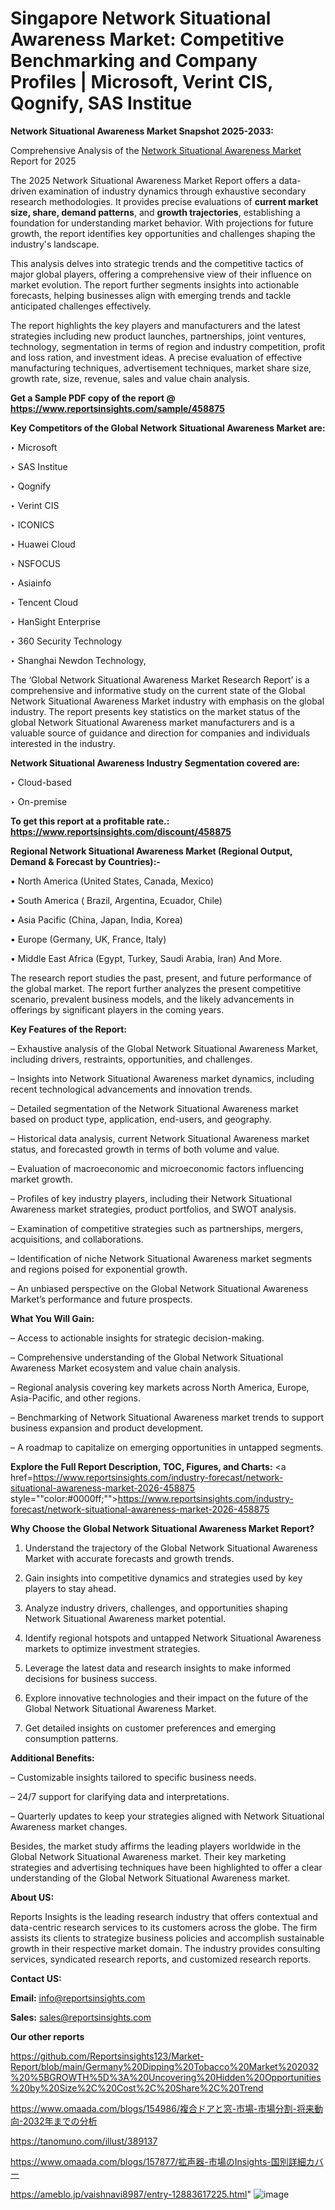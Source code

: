 # Singapore Network Situational Awareness Market: Competitive Benchmarking and Company Profiles | Microsoft, Verint CIS, Qognify, SAS Institue

<strong>Network Situational Awareness Market Snapshot 2025-2033:</strong>

Comprehensive Analysis of the <a href=https://www.reportsinsights.com/sample/458875>Network Situational Awareness Market</a> Report for 2025

The 2025 Network Situational Awareness Market Report offers a data-driven examination of industry dynamics through exhaustive secondary research methodologies. It provides precise evaluations of <strong>current market size, share, demand patterns</strong>, and <strong>growth trajectories</strong>, establishing a foundation for understanding market behavior. With projections for future growth, the report identifies key opportunities and challenges shaping the industry's landscape.

This analysis delves into strategic trends and the competitive tactics of major global players, offering a comprehensive view of their influence on market evolution. The report further segments insights into actionable forecasts, helping businesses align with emerging trends and tackle anticipated challenges effectively.

The report highlights the key players and manufacturers and the latest strategies including new product launches, partnerships, joint ventures, technology, segmentation in terms of region and industry competition, profit and loss ration, and investment ideas. A precise evaluation of effective manufacturing techniques, advertisement techniques, market share size, growth rate, size, revenue, sales and value chain analysis.

<strong>Get a Sample PDF copy of the report @ <a href=https://www.reportsinsights.com/sample/458875 style=color:#0000ff;>https://www.reportsinsights.com/sample/458875</a></strong>

<strong>Key Competitors of the Global Network Situational Awareness Market are:</strong>

‣ Microsoft

‣ SAS Institue

‣ Qognify

‣ Verint CIS

‣ ICONICS

‣ Huawei Cloud

‣ NSFOCUS

‣ Asiainfo

‣ Tencent Cloud

‣ HanSight Enterprise

‣ 360 Security Technology

‣ Shanghai Newdon Technology,

The ‘Global Network Situational Awareness Market Research Report’ is a comprehensive and informative study on the current state of the Global Network Situational Awareness Market industry with emphasis on the global industry. The report presents key statistics on the market status of the global Network Situational Awareness market manufacturers and is a valuable source of guidance and direction for companies and individuals interested in the industry.

<strong>Network Situational Awareness Industry Segmentation covered are:</strong>

‣ Cloud-based

‣ On-premise

<strong>To get this report at a profitable rate.: <a href=https://www.reportsinsights.com/discount/458875 style=color:#0000ff;>https://www.reportsinsights.com/discount/458875</a></strong>

<strong>Regional Network Situational Awareness Market (Regional Output, Demand &amp; Forecast by Countries):-</strong>

• North America (United States, Canada, Mexico)

• South America ( Brazil, Argentina, Ecuador, Chile)

• Asia Pacific (China, Japan, India, Korea)

• Europe (Germany, UK, France, Italy)

• Middle East Africa (Egypt, Turkey, Saudi Arabia, Iran) And More.

The research report studies the past, present, and future performance of the global market. The report further analyzes the present competitive scenario, prevalent business models, and the likely advancements in offerings by significant players in the coming years.

<strong>Key Features of the Report:</strong>

– Exhaustive analysis of the Global Network Situational Awareness Market, including drivers, restraints, opportunities, and challenges.

– Insights into Network Situational Awareness market dynamics, including recent technological advancements and innovation trends.

– Detailed segmentation of the Network Situational Awareness market based on product type, application, end-users, and geography.

– Historical data analysis, current Network Situational Awareness market status, and forecasted growth in terms of both volume and value.

– Evaluation of macroeconomic and microeconomic factors influencing market growth.

– Profiles of key industry players, including their Network Situational Awareness market strategies, product portfolios, and SWOT analysis.

– Examination of competitive strategies such as partnerships, mergers, acquisitions, and collaborations.

– Identification of niche Network Situational Awareness market segments and regions poised for exponential growth.

– An unbiased perspective on the Global Network Situational Awareness Market’s performance and future prospects.

<strong>What You Will Gain:</strong>

– Access to actionable insights for strategic decision-making.

– Comprehensive understanding of the Global Network Situational Awareness Market ecosystem and value chain analysis.

– Regional analysis covering key markets across North America, Europe, Asia-Pacific, and other regions.

– Benchmarking of Network Situational Awareness market trends to support business expansion and product development.

– A roadmap to capitalize on emerging opportunities in untapped segments.

<strong>Explore the Full Report Description, TOC, Figures, and Charts:</strong>
<a href=https://www.reportsinsights.com/industry-forecast/network-situational-awareness-market-2026-458875 style=""color:#0000ff;"">https://www.reportsinsights.com/industry-forecast/network-situational-awareness-market-2026-458875</a>

<strong>Why Choose the Global Network Situational Awareness Market Report?</strong>

1. Understand the trajectory of the Global Network Situational Awareness Market with accurate forecasts and growth trends.

2. Gain insights into competitive dynamics and strategies used by key players to stay ahead.

3. Analyze industry drivers, challenges, and opportunities shaping Network Situational Awareness market potential.

4. Identify regional hotspots and untapped Network Situational Awareness markets to optimize investment strategies.

5. Leverage the latest data and research insights to make informed decisions for business success.

6. Explore innovative technologies and their impact on the future of the Global Network Situational Awareness Market.

7. Get detailed insights on customer preferences and emerging consumption patterns.

<strong>Additional Benefits:</strong>

– Customizable insights tailored to specific business needs.

– 24/7 support for clarifying data and interpretations.

– Quarterly updates to keep your strategies aligned with Network Situational Awareness market changes.

Besides, the market study affirms the leading players worldwide in the Global Network Situational Awareness market. Their key marketing strategies and advertising techniques have been highlighted to offer a clear understanding of the Global Network Situational Awareness market.

<strong><strong>About US</strong>:</strong>

Reports Insights is the leading research industry that offers contextual and data-centric research services to its customers across the globe. The firm assists its clients to strategize business policies and accomplish sustainable growth in their respective market domain. The industry provides consulting services, syndicated research reports, and customized research reports.

<strong>Contact US:</strong>

<p class=><b>Email:</b> <a href=mailto:info@reportsinsights.com>info@reportsinsights.com</a></p>
<p class=><b>Sales:</b> <a href=mailto:sales@reportsinsights.com>sales@reportsinsights.com</a></p>

<strong>Our other reports</strong>

<a href=https://github.com/Reportsinsights123/Market-Report/blob/main/Germany%20Dipping%20Tobacco%20Market%202032%20%5BGROWTH%5D%3A%20Uncovering%20Hidden%20Opportunities%20by%20Size%2C%20Cost%2C%20Share%2C%20Trend>https://github.com/Reportsinsights123/Market-Report/blob/main/Germany%20Dipping%20Tobacco%20Market%202032%20%5BGROWTH%5D%3A%20Uncovering%20Hidden%20Opportunities%20by%20Size%2C%20Cost%2C%20Share%2C%20Trend</a>

<a href=https://www.omaada.com/blogs/154986/複合ドアと窓-市場-市場分割-将来動向-2032年までの分析>https://www.omaada.com/blogs/154986/複合ドアと窓-市場-市場分割-将来動向-2032年までの分析</a>

<a href=https://tanomuno.com/illust/389137>https://tanomuno.com/illust/389137</a>

<a href=https://www.omaada.com/blogs/157877/拡声器-市場のInsights-国別詳細カバー>https://www.omaada.com/blogs/157877/拡声器-市場のInsights-国別詳細カバー</a>

<a href=https://ameblo.jp/vaishnavi8987/entry-12883617225.html>https://ameblo.jp/vaishnavi8987/entry-12883617225.html</a>"
![image](https://github.com/user-attachments/assets/8eb226b2-07e4-4b7a-9c0e-18b272daedd2)
